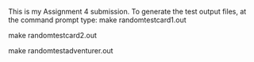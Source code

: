 This is my Assignment 4 submission. To generate the test output files, at the command prompt type:
make randomtestcard1.out

make randomtestcard2.out

make randomtestadventurer.out
